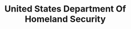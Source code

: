 ---
# This topic lives at
# https://digital.gov/topics/united-states-department-of-homeland-security

# Topic Title
title: "United States Department Of Homeland Security"

# description — keep it short and clear
summary: ""

# Weight
weight: 1

# For more information on managing topics,
# see https://github.com/GSA/digitalgov.gov/wiki/topics
---